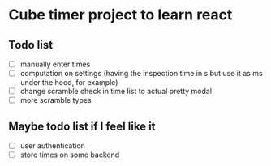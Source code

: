 # Cube timer project to learn react

## Todo list
- [ ] manually enter times
- [ ] computation on settings (having the inspection time in s but use it as ms under the hood, for example)
- [ ] change scramble check in time list to actual pretty modal
- [ ] more scramble types

## Maybe todo list if I feel like it
- [ ] user authentication
- [ ] store times on some backend